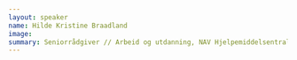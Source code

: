 ```yaml
---
layout: speaker
name: Hilde Kristine Braadland
image: 
summary: Seniorrådgiver // Arbeid og utdanning, NAV Hjelpemiddelsentralen Vest-Viken
---
```

